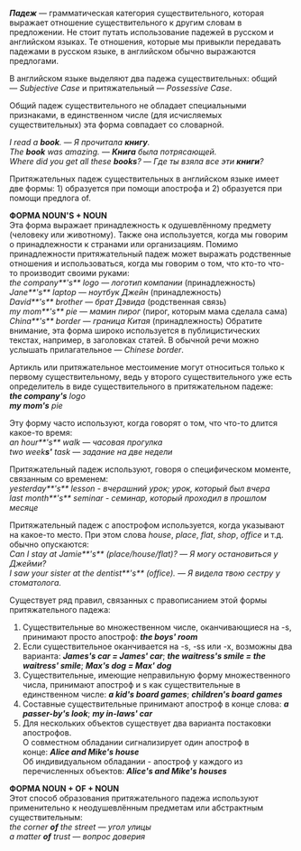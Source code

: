 **_Падеж_** — грамматическая категория существительного, которая выражает отношение существительного к другим словам в предложении. Не стоит путать использование падежей в русском и английском языках. Те отношения, которые мы привыкли передавать падежами в русском языке, в английском обычно выражаются предлогами.  
  
В английском языке выделяют два падежа существительных: общий — _Subjective Case_ и притяжательный — _Possessive Case_.  
  
Общий падеж существительного не обладает специальными признаками, в единственном числе (для исчисляемых существительных) эта форма совпадает со словарной.  
  
_I read a **book**. — Я прочитала **книгу**._  
_The **book** was amazing. — **Книга** была потрясающей._  
_Where did you get all these **books**? — Где ты взяла все эти **книги**?_  
  
Притяжательных падеж существительных в английском языке имеет две формы: 1) образуется при помощи апострофа и 2) образуется при помощи предлога of.  
  
**ФОРМА NOUN'S + NOUN**  
Эта форма выражает принадлежность к одушевлённому предмету (человеку или животному). Также она используется, когда мы говорим о принадлежности к странами или организациям. Помимо принадлежности притяжательный падеж может выражать родственные отношения и использоваться, когда мы говорим о том, что кто-то что-то производит своими руками:  
_the company**'s** logo — логотип компании_ (принадлежность)  
_Jane**'s** laptop — ноутбук Джейн_ (принадлежность)  
_David**'s** brother — брат Дэвида_ (родственная связь)  
_my mom**'s** pie — мамин пирог_ (пирог, которым мама сделала сама)  
_China**'s** border — граница Китая_ (принадлежность) Обратите внимание, эта форма широко используется в публицистических текстах, например, в заголовках статей. В обычной речи можно услышать прилагательное — _Chinese border_.  
  
Артикль или притяжательное местоимение могут относиться только к первому существительному, ведь у второго существительного уже есть определитель в виде существительного в притяжательном падеже:  
_**the company's** logo_  
_**my mom's** pie_  
  
Эту форму часто используют, когда говорят о том, что что-то длится какое-то время:  
_an hour**'s** walk — часовая прогулка_  
_two week**s'** task — задание на две недели_  
  
Притяжательный падеж используют, говоря о специфическом моменте, связанным со временем:  
_yesterday**'s** lesson - вчерашний урок; урок, который был вчера_  
_last month**'s** seminar - семинар, который проходил в прошлом месяце_  
  
Притяжательный падеж с апострофом используется, когда указывают на какое-то место. При этом слова _house_, _place_, _flat_, _shop_, _office_ и т.д. обычно опускаются:  
_Can I stay at Jamie**'s** (place/house/flat)? — Я могу остановиться у Джейми?_  
_I saw your sister at the dentist**'s** (office). — Я видела твою сестру у стоматолога._  
  
Существует ряд правил, связанных с правописанием этой формы притяжательного падежа:  
1. Существительные во множественном числе, оканчивающиеся на -s, принимают просто апостроф: **_the boys' room_**  
2. Если существительное оканчивается на -s, -ss или -x, возможны два варианта: **_James's car = James' car_**; **_the waitress's smile = the waitress' smile_**; **_Max's dog = Max' dog_**  
3. Существительные, имеющие неправильную форму множественного числа, принимают апостроф и s как существительные в единственном числе: **_a kid's board games_**; **_children's board games_**  
4. Составные существительные принимают апостроф в конце слова: **_a passer-by's look_**; **_my in-laws' car_**  
5. Для нескольких объектов существует два варианта постаковки апострофов.  
О совместном обладании сигнализирует один апостроф в конце: **_Alice and Mike's house_**  
Об индивидуальном обладании - апостроф у каждого из перечисленных объектов: **_Alice's and Mike's houses_**  
  
**ФОРМА NOUN + OF + NOUN**  
Этот способ образования притяжательного падежа используют применительно к неодушевлённым предметам или абстрактным существительным:  
_the corner **of** the street — угол улицы_  
_a matter **of** trust — вопрос доверия_